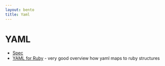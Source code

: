 ```yaml
---
layout: bento
title: Yaml 
---
```


YAML
========

* [Spec](http://daringfireball.net/projects/markdown/syntax/)
* [YAML for Ruby](http://www.yaml.org/YAML_for_ruby.html) - very good overview how yaml maps to ruby structures

